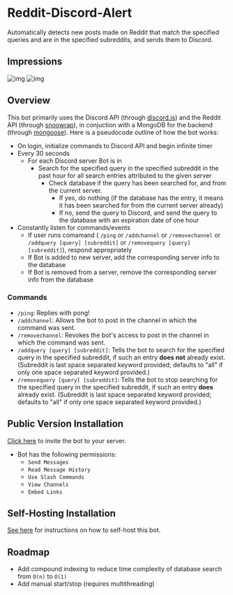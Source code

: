 # Reddit-Discord-Alert

Automatically detects new posts made on Reddit that match the specified queries and are in the specified subreddits, and sends them to Discord.

## Impressions

![img](https://i.imgur.com/9S5ztg4.png)
![img](https://i.imgur.com/zZSpwYH.png)

## Overview
This bot primarily uses the Discord API (through [discord.js](https://discord.js.org/#/)) and the Reddit API (through [snoowrap](https://github.com/not-an-aardvark/snoowrap)), in conjuction with a MongoDB for the backend (through [mongoose](https://mongoosejs.com/)). 
Here is a pseudocode outline of how the bot works:
- On login, initialize commands to Discord API and begin infinite timer
- Every 30 seconds
    - For each Discord server Bot is in
        - Search for the specified query in the specified subreddit in the past hour for all search entries attributed to the given server
            - Check database if the query has been searched for, and from the current server. 
                - If yes, do nothing (if the database has the entry, it means it has been searched for from the current server already)
                - If no, send the query to Discord, and send the query to the database with an expiration date of one hour
- Constantly listen for commands/events
    - If user runs comamand ( ```/ping``` or ```/addchannel``` or ```/removechannel``` or  ```/addquery [query] [subreddit]``` or ```/removequery [query] [subreddit]```), respond appropriately
    - If Bot is added to new server, add the corresponding server info to the database
    - If Bot is removed from a server, remove the corresponding server info from the database

### Commands
- ```/ping```: Replies with pong!
- ```/addchannel```: Allows the bot to post in the channel in which the command was sent.
- ```/removechannel```: Revokes the bot's access to post in the channel in which the command was sent.
- ```/addquery [query] [subreddit]```: Tells the bot to search for the specified query in the specified subreddit, if such an entry **does not** already exist. (Subreddit is last space separated keyword provided; defaults to "all" if only one space separated keyword provided.)
- ```/removequery [query] [subreddit]```: Tells the bot to stop searching for the specified query in the specified subreddit, if such an entry **does** already exist. (Subreddit is last space separated keyword provided; defaults to "all" if only one space separated keyword provided.)

## Public Version Installation
[Click here](https://discord.com/api/oauth2/authorize?client_id=899822083285090394&permissions=2147568640&scope=bot%20applications.commands) to invite the bot to your server.
- Bot has the following permissions:
    - ```Send Messages```
    - ```Read Message History```
    - ```Use Slash Commands```
    - ```View Channels```
    - ```Embed Links```

## Self-Hosting Installation
[See here](https://github.com/eric-lu-VT/Reddit-Discord-Alert/wiki) for instructions on how to self-host this bot.

## Roadmap
- Add compound indexing to reduce time complexity of database search from ```O(n)``` to ```O(1)```
- Add manual start/stop (requires multithreading)
